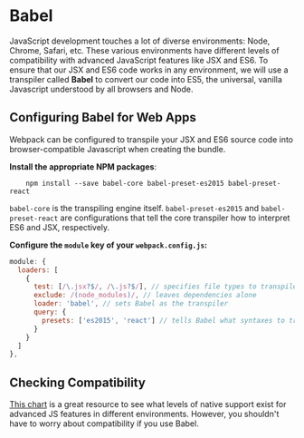# Babel

JavaScript development touches a lot of diverse environments: Node, Chrome,
Safari, etc. These various environments have different levels of compatibility
with advanced JavaScript features like JSX and ES6. To ensure that our JSX and
ES6 code works in any environment, we will use a transpiler called **Babel** to
convert our code into ES5, the universal, vanilla Javascript understood by all browsers and Node.

## Configuring Babel for Web Apps

Webpack can be configured to transpile your JSX and ES6 source code into browser-compatible Javascript when creating the bundle.

**Install the appropriate NPM packages**:

```
	npm install --save babel-core babel-preset-es2015 babel-preset-react
```

`babel-core` is the transpiling engine itself. `babel-preset-es2015` and `babel-
preset-react` are configurations that tell the core transpiler how to interpret
ES6 and JSX, respectively.

**Configure the `module` key of your `webpack.config.js`:**

```js
module: {
  loaders: [
    {
      test: [/\.jsx?$/, /\.js?$/], // specifies file types to transpile
      exclude: /(node_modules)/, // leaves dependencies alone
      loader: 'babel', // sets Babel as the transpiler
      query: {
        presets: ['es2015', 'react'] // tells Babel what syntaxes to translate
      }
    }
  ]
},
```

## Checking Compatibility

[This chart][compat-table] is a great resource to see what levels of native
support exist for advanced JS features in different environments. However, you
shouldn't have to worry about compatibility if you use Babel.

[compat-table]: http://kangax.github.io/compat-table/es6/
[node-green]: http://node.green/
